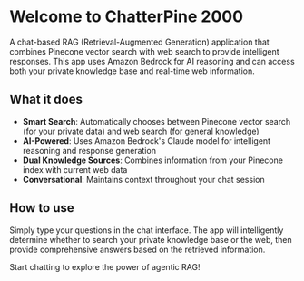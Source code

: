 # Welcome to ChatterPine 2000

A chat-based RAG (Retrieval-Augmented Generation) application that combines Pinecone vector search with web search to provide intelligent responses. This app uses Amazon Bedrock for AI reasoning and can access both your private knowledge base and real-time web information.

## What it does

- **Smart Search**: Automatically chooses between Pinecone vector search (for your private data) and web search (for general knowledge)
- **AI-Powered**: Uses Amazon Bedrock's Claude model for intelligent reasoning and response generation
- **Dual Knowledge Sources**: Combines information from your Pinecone index with current web data
- **Conversational**: Maintains context throughout your chat session

## How to use

Simply type your questions in the chat interface. The app will intelligently determine whether to search your private knowledge base or the web, then provide comprehensive answers based on the retrieved information.

Start chatting to explore the power of agentic RAG!
